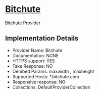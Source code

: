 # [Bitchute](https://api.bitchute.com)

Bitchute Provider

## Implementation Details

- Provider
Name: Bitchute
- Documentation: NONE
- HTTPS support: YES
- Fake Response: NO
- Oembed Params: maxwidth , maxheight
- Supported Hosts: *.bitchute.com
- Responsive response: NO
- Collections: DefaultProviderCollection


